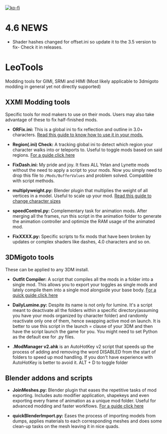 [![ko-fi](https://ko-fi.com/img/githubbutton_sm.svg)](https://ko-fi.com/F1F7ULKBY)
# 4.6 NEWS

- Shader hashes changed for offset.ini so update it to the 3.5 version to fix- Check it in releases.

# LeoTools
Modding tools for GIMI, SRMI and HIMI (Most likely applicable to 3dmigoto modding in general yet not directly supported)

## XXMI Modding tools

Specific tools for mod makers to use on their mods. Users may also take advantage of these to fix half-finished mods.

- **ORFix.ini:** This is a global ini to fix reflection and outline in 3.0+ characters. [Read this guide to know how to use it in your mods.](https://github.com/leotorrez/LeoTools/blob/main/guides/ORFixGuide.md) 

- **Region(.ini) Check:** A tracking global ini to detect which region your character walks into or teleports to. Useful to toggle mods based on said regions. [For a guide click here](https://github.com/leotorrez/LeoTools/blob/main/guides/RegionCheckGuide.md)

- **FixDash.ini:** My pride and joy. It fixes ALL Yelan and Lynette mods without the need to apply a script to your mods. Now you simply need to drop this file to `/Mods/BufferValues` and problem solved. Compatible with script methods.

- **multiplyweight.py:** Blender plugin that multiplies the weight of all vertices in a model. Useful to scale up your mod. [Read this guide to change character sizes](https://github.com/leotorrez/LeoTools/blob/main/guides/ChangeSizeGuide.md) 

- **speedControl.py:** Complementary task for animation mods. After merging all the frames, run this script in the animation folder to generate the animation controller and optimize the RAM usage of the animated mod.

- **FixXXXX.py:** Specific scripts to fix mods that have been broken by updates or complex shaders like dashes, 4.0 characters and so on.

## 3DMigoto tools
These can be applied to any 3DM install.

- **Outfit Compiler:** A script that compiles all the mods in a folder into a single mod. This allows you to export your toggles as single mods and lately compile them into a single mod alongside your base body. [For a quick guide click here](https://github.com/leotorrez/LeoTools/blob/main/guides/OutfitCompiler.md)

- **DailyLumine.py:** Despite its name is not only for lumine. It's a script meant to deactivate all the folders within a specific directory(assuming you have your mods organized by character folder) and randomly reactivate only one of them, hence swapping active mod on launch. It is better to use this script in the launch =  clause of your 3DM and then have the script launch the game for you. You might need to set Python as the default exe for .py files.

- **.ModManager v2.ahk** is an AutoHotKey v2 script that speeds up the process of adding and removing the word DISABLED from the start of folders to speed up mod handling. If you don't have experience with AutoHotKey is better to avoid it.
ALT + D to toggle folder

## Blender addons and scripts

- **JoinMeshes.py:** Blender plugin that eases the repetitive tasks of mod exporting. Includes auto modifier application, shapekeys and even exporting every frame of animation as a unique mod folder. Useful for advanced modding and faster workflows. [For a guide click here](https://github.com/leotorrez/LeoTools/blob/main/guides/JoinMeshesGuide.md)

- **quickBlenderImport.py:** Eases the process of importing models from dumps, applies materials to each corresponding meshes and does some clean-up tasks on the mesh leaving it in nice quads. 
